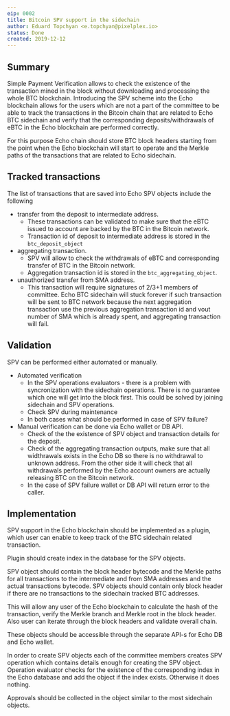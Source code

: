 ```yaml
---
eip: 0002
title: Bitcoin SPV support in the sidechain
author: Eduard Topchyan <e.topchyan@pixelplex.io> 
status: Done
created: 2019-12-12
---
```


## Summary

Simple Payment Verification allows to check the existence of the
transaction mined in the block without downloading and processing the
whole BTC blockchain. Introducing the SPV scheme into the Echo
blockchain allows for the users which are not a part of the committee to
be able to track the transactions in the Bitcoin chain that are related
to Echo BTC sidechain and verify that the corresponding
deposits/withdrawals of eBTC in the Echo blockchain are performed
correctly.

For this purpose Echo chain should store BTC block headers starting from
the point when the Echo blockchain will start to operate and the Merkle
paths of the transactions that are related to Echo sidechain.

## Tracked transactions

The list of transactions that are saved into Echo SPV objects include the following

* transfer from the deposit to intermediate address. 
    * These transactions can be validated to make sure that the eBTC issued to account are backed by the BTC in the Bitcoin network.
    * Transaction id of deposit to intermediate address is stored in the `btc_deposit_object`
* aggregating transaction.
    * SPV will allow to check the withdrawals of eBTC and corresponding transfer of BTC in the Bitcoin network.
    * Aggregation transaction id is stored in the `btc_aggregating_object`.
* unauthorized transfer from SMA address. 
    * This transaction will require signatures of 2/3+1 members of committee. Echo BTC sidechain will stuck forever if such transaction will be sent to BTC network because the next aggregation transaction use the previous aggregation transaction id and vout number of SMA which is already spent, and aggregating transaction will fail.

## Validation

SPV can be performed either automated or manually. 
* Automated verification
    * In the SPV operations evaluators - there is a problem with syncronization with the sidechain operations. There is no guarantee which one will get into the block first. This could be solved by joining sidechain and SPV operations. 
    * Check SPV during maintenance
    * In both cases what should be performed in case of SPV failure?
* Manual verification can be done via Echo wallet or DB API.
    * Check of the the existence of SPV object and transaction details for the deposit.
    * Check of the aggregating transaction outputs, make sure that all widthrawals exists in the Echo DB so there is no withdrawal to unknown address. From the other side it will check that all withdrawals performed by the Echo account owners are actually releasing BTC on the Bitcoin network.
    * In the case of SPV failure wallet or DB API will return error to the caller.


## Implementation

SPV support in the Echo blockchain should be implemented as a plugin,
which user can enable to keep track of the BTC sidechain related
transaction.

Plugin should create index in the database for the SPV objects. 

SPV object should contain the block header bytecode and the Merkle
paths for all transactions to the intermediate and from SMA addresses
and the actual transactions bytecode. SPV objects should contain only
block header if there are no transactions to the sidechain tracked BTC
addresses.

This will allow any user of the Echo blockchain to calculate the hash of
the transaction, verify the Merkle branch and Merkle root in the block
header. Also user can iterate through the block headers and validate
overall chain.

These objects should be accessible through the separate API-s for Echo
DB and Echo wallet.

In order to create SPV objects each of the committee members creates SPV
operation which contains details enough for creating the SPV object.
Operation evaluator checks for the existence of the corresponding index
in the Echo database and add the object if the index exists. Otherwise
it does nothing.

Approvals should be collected in the object similar to the most
sidechain objects.
